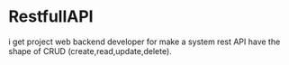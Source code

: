 # RestfullAPI
i get project web backend developer for make a system rest API have the shape of CRUD (create,read,update,delete).
